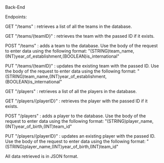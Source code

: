 Back-End

Endpoints:

GET "/teams" : retrieves a list of all the teams in the database.

GET "/teams/{teamID}" : retrieves the team with the passed ID if it exists.

POST "/teams" : adds a team to the database. Use the body of the request to enter data using the following format: "(STRING)team_name,(INT)year_of_establishment,(BOOLEAN)is_international"

PUT "/teams/{teamID}" : updates the existing team with the passed ID. Use the body of the request to enter data using the following format: "(STRING)team_name,(INT)year_of_establishment,(BOOLEAN)is_international"

GET "/players" : retrieves a list of all the players in the database.

GET "/players/{playerID}" : retrieves the player with the passed ID if it exists.

POST "/players" : adds a player to the database. Use the body of the request to enter data using the following format: "(STRING)player_name,(INT)year_of_birth,(INT)team_id"

PUT "/players/{playerID}" : updates an existing player with the passed ID. Use the body of the request to enter data using the following format: "(STRING)player_name,(INT)year_of_birth,(INT)team_id"

All data retrieved is in JSON format.
